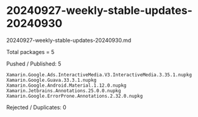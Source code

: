 # 20240927-weekly-stable-updates-20240930

20240927-weekly-stable-updates-20240930.md

Total packages = 5

Pushed / Published: 5


```
Xamarin.Google.Ads.InteractiveMedia.V3.InteractiveMedia.3.35.1.nupkg
Xamarin.Google.Guava.33.3.1.nupkg
Xamarin.Google.Android.Material.1.12.0.nupkg
Xamarin.Jetbrains.Annotations.25.0.0.nupkg
Xamarin.Google.ErrorProne.Annotations.2.32.0.nupkg
```

Rejected / Duplicates: 0

```

```
